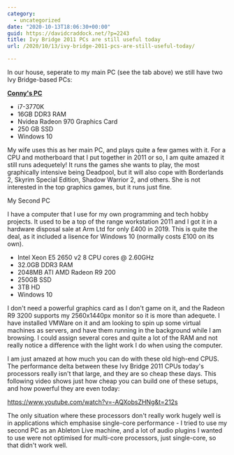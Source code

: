 ```yaml
---
category:
  - uncategorized
date: "2020-10-13T18:06:30+00:00"
guid: https://davidcraddock.net/?p=2243
title: Ivy Bridge 2011 PCs are still useful today
url: /2020/10/13/ivy-bridge-2011-pcs-are-still-useful-today/

---
```

In our house, seperate to my main PC (see the tab above) we still have two Ivy Bridge-based PCs:

[**Conny's PC**](https://www.youtube.com/watch?v=-AQXobsZHNg&t=212s)

- i7-3770K
- 16GB DDR3 RAM
- Nvidea Radeon 970 Graphics Card
- 250 GB SSD
- Windows 10

My wife uses this as her main PC, and plays quite a few games with it. For a CPU and motherboard that I put together in 2011 or so, I am quite amazed it still runs adequetely! It runs the games she wants to play, the most graphically intensive being Deadpool, but it will also cope with Borderlands 2, Skyrim Special Edition, Shadow Warrior 2, and others. She is not interested in the top graphics games, but it runs just fine.

My Second PC

I have a computer that I use for my own programming and tech hobby projects. It used to be a top of the range workstation 2011 and I got it in a hardware disposal sale at Arm Ltd for only £400 in 2019. This is quite the deal, as it included a lisence for Windows 10 (normally costs £100 on its own).

- Intel Xeon E5 2650 v2 8 CPU cores @ 2.60GHz
- 32.0GB DDR3 RAM
- 2048MB ATI AMD Radeon R9 200
- 250GB SSD
- 3TB HD
- Windows 10

I don't need a powerful graphics card as I don't game on it, and the Radeon R9 3200 supports my 2560x1440px monitor so it is more than adequete. I have installed VMWare on it and am looking to spin up some virtual machines as servers, and have them running in the background while I am browsing. I could assign several cores and quite a lot of the RAM and not really notice a difference with the light work I do when using the computer.

I am just amazed at how much you can do with these old high-end CPUS. The performance delta between these Ivy Bridge 2011 CPUs today's processors really isn't that large, and they are so cheap these days. This following video shows just how cheap you can build one of these setups, and how powerful they are even today:

https://www.youtube.com/watch?v=-AQXobsZHNg&t=212s

The only situation where these processors don't really work hugely well is in applications which emphasise single-core performance - I tried to use my second PC as an Ableton Live machine, and a lot of audio plugins I wanted to use were not optimised for multi-core processors, just single-core, so that didn't work well.
